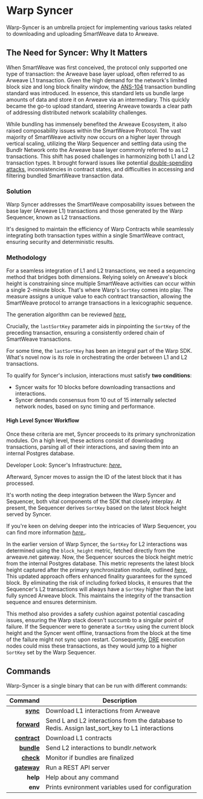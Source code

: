 # Warp Syncer

Warp-Syncer is an umbrella project for implementing various tasks related to downloading and uploading SmartWeave data to Arweave.

## The Need for Syncer: Why It Matters

When SmartWeave was first conceived, the protocol only supported one type of transaction: the Arweave base layer upload, often referred to as Arweave L1 transaction. Given the high demand for the network's limited block size and long block finality window, the [ANS-104](https://github.com/ArweaveTeam/arweave-standards/blob/master/ans/ANS-104.md) transaction bundling standard was introduced. In essence, this standard lets us bundle large amounts of data and store it on Arweave via an intermediary. This quickly became the go-to upload standard, steering Arweave towards a clear path of addressing distributed network scalability challenges.

While bundling has immensely benefited the Arweave Ecosystem, it also raised composability issues within the SmartWeave Protocol. The vast majority of SmartWeave activity now occurs on a higher layer through vertical scaling, utilizing the Warp Sequencer and settling data using the Bundlr Network onto the Arweave base layer commonly referred to as L2 transactions. This shift has posed challenges in harmonizing both L1 and L2 transaction types. It brought forward issues like potential [double-spending attacks](https://www.investopedia.com/terms/d/doublespending.asp), inconsistencies in contract states, and difficulties in accessing and filtering bundled SmartWeave transaction data.

### Solution

Warp Syncer addresses the SmartWeave composability issues between the base layer (Arweave L1) transactions and those generated by the Warp Sequencer, known as L2 transactions. 

It's designed to maintain the efficiency of Warp Contracts while seamlessly integrating both transaction types within a single SmartWeave contract, ensuring security and deterministic results.

### Methodology

For a seamless integration of L1 and L2 transactions, we need a sequencing method that bridges both dimensions. Relying solely on Arweave's block height is constraining since multiple SmartWeave activities can occur within a single 2-minute block. That's where Warp's `SortKey` comes into play. The measure assigns a unique value to each contract transaction, allowing the SmartWeave protocol to arrange transactions in a lexicographic sequence. 

The generation algorithm can be reviewed [*here*.](https://github.com/warp-contracts/warp/blob/main/src/core/modules/impl/LexicographicalInteractionsSorter.ts#L30)

Crucially, the `lastSortKey` parameter aids in pinpointing the `SortKey` of the preceding transaction, ensuring a consistently ordered chain of SmartWeave transactions.

For some time, the `lastSortKey` has been an integral part of the Warp SDK. What's novel now is its role in orchestrating the order between L1 and L2 transactions.

To qualify for Syncer's inclusion, interactions must satisfy **two conditions**:

- Syncer waits for 10 blocks before downloading transactions and interactions.
- Syncer demands consensus from 10 out of 15 internally selected network nodes, based on sync timing and performance.

#### High Level Syncer Workflow

Once these criteria are met, Syncer proceeds to its primary synchronization modules. On a high level, these actions consist of downloading transactions, parsing all of their interactions, and saving them into an internal Postgres database.

Developer Look: Syncer's Infrastructure: [*here*.](/docs/syncer/services/syncer#data-consistency)

Afterward, Syncer moves to assign the ID of the latest block that it has processed.  

It's worth noting the deep integration between the Warp Syncer and Sequencer, both vital components of the SDK that closely interplay. At present, the Sequencer derives `SortKey` based on the latest block height served by Syncer.

If you're keen on delving deeper into the intricacies of Warp Sequencer, you can find more information [*here*.](/docs/sdk/advanced/bundled-interaction). 

In the earlier version of Warp Syncer, the `SortKey` for L2 interactions was determined using the `block_height` metric, fetched directly from the arweave.net gateway. Now, the Sequencer sources the block height metric from the internal Postgres database. This metric represents the latest block height captured after the primary synchronization module, outlined [*here*.](/docs/syncer/introduction#high-level-syncer-workflow) This updated approach offers enhanced finality guarantees for the synced block. By eliminating the risk of including forked blocks, it ensures that the Sequencer's L2 transactions will always have a `SortKey` higher than the last fully synced Arweave block. This maintains the integrity of the transaction sequence and ensures determinism.

This method also provides a safety cushion against potential cascading issues, ensuring the Warp stack doesn't succumb to a singular point of failure. If the Sequencer were to generate a `SortKey` using the current block height and the Syncer went offline, transactions from the block at the time of the failure might not sync upon restart. Consequently, [DRE]( /docs/dre/overview#the-reasoning) execution nodes could miss these transactions, as they would jump to a higher `SortKey` set by the Warp Sequencer.

## Commands

Warp-Syncer is a single binary that can be run with different commands:


|                                        Command | Description                                                                                    |
| ---------------------------------------------: | ---------------------------------------------------------------------------------------------- |
|       [**sync**](/docs/syncer/services/syncer) | Download L1 interactions from Arweave                                                          |
|   [**forward**](/docs/syncer/services/forward) | Send L and L2 interactions from the database to Redis. Assign last_sort_key to L1 interactions |
| [**contract**](/docs/syncer/services/contract) | Download L1 contracts                                                                          |
|     [**bundle**](/docs/syncer/services/bundle) | Send L2 interactions to bundlr.network                                                         |
|       [**check**](/docs/syncer/services/check) | Monitor if bundles are finalized                                                               |
|   [**gateway**](/docs/syncer/services/gateway) | Run a REST API server                                                                          |
|                                       **help** | Help about any command                                                                         |
|                                        **env** | Prints evnironment variables used for configuration                                            |

